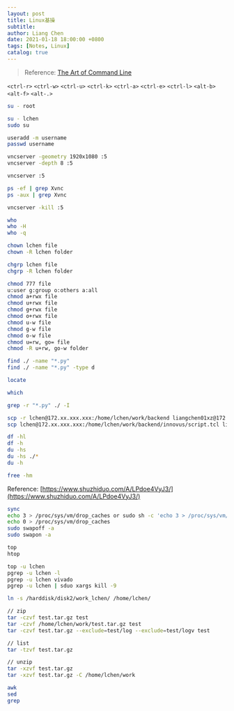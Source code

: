```yaml
---
layout: post
title: Linux基操
subtitle:
author: Liang Chen
date: 2021-01-18 18:00:00 +0800
tags: [Notes, Linux]
catalog: true
---
```


<head>
    <script src="https://cdn.mathjax.org/mathjax/latest/MathJax.js?config=TeX-AMS-MML_HTMLorMML" type="text/javascript"></script>
    <script type="text/x-mathjax-config">
        MathJax.Hub.Config({
            tex2jax: {
            skipTags: ['script', 'noscript', 'style', 'textarea', 'pre'],
            inlineMath: [['$','$']]
            }
        });
    </script>
</head>

> Reference: [The Art of Command Line](https://github.com/jlevy/the-art-of-command-line)

`<ctrl-r>` `<ctrl-w>` `<ctrl-u>` `<ctrl-k>` `<ctrl-a>` `<ctrl-e>` `<ctrl-l>` `<alt-b>` `<alt-f>` `<alt-.>`

```bash
su - root

su - lchen
sudo su
```

```bash
useradd -m username
passwd username
```

```bash
vncserver -geometry 1920x1080 :5
vncserver -depth 8 :5

vncserver :5

ps -ef | grep Xvnc
ps -aux | grep Xvnc

vncserver -kill :5
```

```bash
who
who -H
who -q
```

```bash
chown lchen file
chown -R lchen folder

chgrp lchen file
chgrp -R lchen folder

chmod 777 file
u:user g:group o:others a:all
chmod a+rwx file
chmod u+rwx file
chmod g+rwx file
chmod o+rwx file
chmod u-w file
chmod g-w file
chmod o-w file
chmod u=rw, go= file
chmod -R u+rw, go-w folder
```

```bash
find ./ -name "*.py"
find ./ -name "*.py" -type d
```

```bash
locate
```

```bash
which
```

```bash
grep -r "*.py" ./ -I
```

```bash
scp -r lchen@172.xx.xxx.xxx:/home/lchen/work/backend liangchen01xz@172.xx.xxx.xxx:/home/liangchen01xz/work
scp lchen@172.xx.xxx.xxx:/home/lchen/work/backend/innovus/script.tcl liangchen01xz@172.xx.xxx.xxx:/home/liangchen01xz/work
```

```bash
df -hl
df -h
du -hs
du -hs ./*
du -h
```

```bash
free -hm 
```

Reference: [https://www.shuzhiduo.com/A/LPdoe4VyJ3/](https://www.shuzhiduo.com/A/LPdoe4VyJ3/)
```bash
sync
echo 3 > /proc/sys/vm/drop_caches or sudo sh -c 'echo 3 > /proc/sys/vm/drop_caches'
echo 0 > /proc/sys/vm/drop_caches
sudo swapoff -a
sudo swapon -a
```

```bash
top
htop

top -u lchen
pgrep -u lchen -l
pgrep -u lchen vivado
pgrep -u lchen | sduo xargs kill -9
```

```bash
ln -s /harddisk/disk2/work_lchen/ /home/lchen/
```

```bash
// zip
tar -czvf test.tar.gz test
tar -czvf /home/lchen/work/test.tar.gz test
tar -czvf test.tar.gz --exclude=test/log --exclude=test/logv test

// list
tar -tzvf test.tar.gz

// unzip
tar -xzvf test.tar.gz
tar -xzvf test.tar.gz -C /home/lchen/work
```

```bash
awk
sed
grep
```
